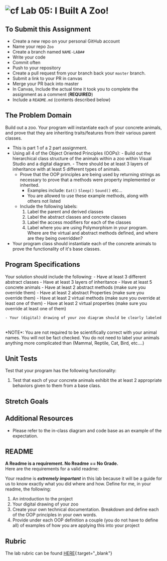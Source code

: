 ![cf](http://i.imgur.com/7v5ASc8.png) Lab 05: I Built A Zoo!
=====================================

## To Submit this Assignment
- Create a new repo on your personal GitHub account
- Name your repo `Zoo`
- Create a branch named `NAME-LAB##`
- Write your code
- Commit often
- Push to your repository
- Create a pull request from your branch back your `master` branch.
- Submit a link to your PR in canvas
- Merge your PR back into master
- In Canvas, Include the actual time it took you to complete the assignment as a comment (**REQUIRED**)
- Include a `README.md` (contents described below)


## The Problem Domain
Build out a zoo.  Your program will instantiate each of your concrete animals, and prove that they are inheriting traits/features from their various parent classes.

- This is part 1 of a 2 part assignment. 
- Using all 4 of the Object Oriented Principles (OOPs): 
		- Build out the hierarchical class structure of the animals within a zoo within Visual Studio and a digital diagram.
		- There should be at least 3 layers of inheritance with at least 5 different types of animals. 
	- Prove that the OOP principles are being used by returning strings as necessary to prove that a 
	methods were property implemented or inherited.
		- Examples include: `Eat()` `Sleep()` `Sound()` etc... 
		- You are allowed to use these example methods, along with others not listed
	- Include the following labels:
		1. Label the parent and derived classes
		2. Label the abstract classes and concrete classes
		3. Label the access modifiers for each of the classes
		4. Label where you are using Polymorphism in your program. Where are the virtual and abstract methods defined, and where are they being overridden?
- Your program class should instantiate each of the concrete animals to prove the functionality of it's base classes. 


## Program Specifications
Your solution should include the following:
	- Have at least 3 different abstract classes
	- Have at least 3 layers of inheritance
	- Have at least 5 concrete animals
	- Have at least 2 abstract methods (make sure you override them)
	- Have at least 2 abstract Properties (make sure you override them)
	- Have at least 2 virtual methods (make sure you override at least one of them)
	- Have at least 2 virtual properties (make sure you override at least one of them)

	- Your (digital) drawing of your zoo diagram should be clearly labeled
<br />
*NOTE*: You are not required to be scientifically correct with your animal names. You will not be fact checked.
You do not need to label your animals anything more complicated than (Mammal, Reptile, Cat, Bird, etc....)


## Unit Tests
Test that your program has the following functionality: 
1. Test that each of your concrete animals exhibit the at least 2 appropriate behaviors given to them from a base class.


## Stretch Goals


## Additional Resources
- Please refer to the in-class diagram and code base as an example of the expectation. 


## README
**A Readme is a requirement. No Readme == No Grade.** <br />
Here are the requirements for a valid readme: <br />

Your readme is ***extremely important*** in this lab because it will be a guide for us to know 
exactly what you did where and how. Define for me, in your readme, the following:
1. An introduction to the project
1. Your digital drawing of your zoo
1. Create your own technical documentation. Breakdown and define each of the OOP principles in your own words.
1. Provide under each OOP definition a couple (you do not have to define all) of examples of how you 
are applying this into your project


## Rubric

The lab rubric can be found [HERE](../Resources/rubric){:target="_blank"} 
